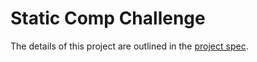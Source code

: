 # Static Comp Challenge

The details of this project are outlined in the <a href="https://frontend.turing.edu/projects/static-comp-challenge.html" target="\__blank">project spec</a>.
